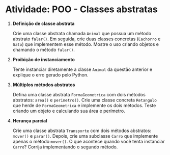 # Atividade: POO - Classes abstratas

1. **Definição de classe abstrata**

   Crie uma classe abstrata chamada `Animal` que possua um método abstrato `falar()`. Em seguida, crie duas classes concretas (`Cachorro` e `Gato`) que implementem esse método. Mostre o uso criando objetos e chamando o método `falar()`.

2. **Proibição de instanciamento**

   Tente instanciar diretamente a classe `Animal` da questão anterior e explique o erro gerado pelo Python.

3. **Múltiplos métodos abstratos**

   Defina uma classe abstrata `FormaGeometrica` com dois métodos abstratos: `area()` e `perimetro()`. Crie uma classe concreta `Retangulo` que herde de `FormaGeometrica` e implemente os dois métodos. Teste criando um objeto e calculando sua área e perímetro.

4. **Herança parcial**

   Crie uma classe abstrata `Transporte` com dois métodos abstratos: `mover()` e `parar()`. Depois, crie uma subclasse `Carro` que implemente apenas o método `mover()`. O que acontece quando você tenta instanciar `Carro`? Corrija implementando o segundo método.


